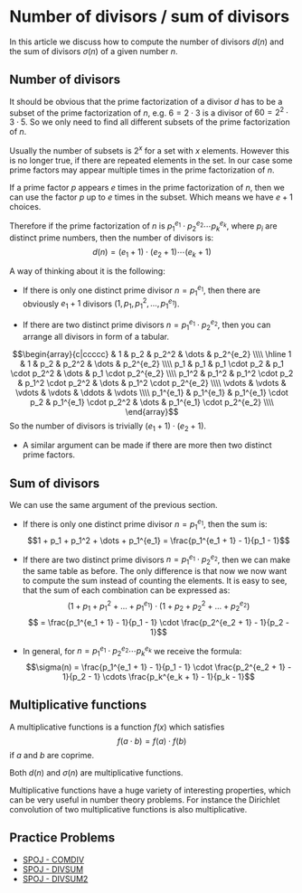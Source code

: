 # Number of divisors / sum of divisors

In this article we discuss how to compute the number of divisors $d(n)$ and the sum of divisors $\sigma(n)$ of a given number $n$.

## Number of divisors

It should be obvious that the prime factorization of a divisor $d$ has to be a subset of the prime factorization of $n$, e.g. $6 = 2 \cdot 3$ is a divisor of $60 = 2^2 \cdot 3 \cdot 5$.
So we only need to find all different subsets of the prime factorization of $n$.

Usually the number of subsets is $2^x$ for a set with $x$ elements.
However this is no longer true, if there are repeated elements in the set. In our case some prime factors may appear multiple times in the prime factorization of $n$.

If a prime factor $p$ appears $e$ times in the prime factorization of $n$, then we can use the factor $p$ up to $e$ times in the subset.
Which means we have $e+1$ choices.

Therefore if the prime factorization of $n$ is $p_1^{e_1} \cdot p_2^{e_2} \cdots p_k^{e_k}$, where $p_i$ are distinct prime numbers, then the number of divisors is:
$$d(n) = (e_1 + 1) \cdot (e_2 + 1) \cdots (e_k + 1)$$

A way of thinking about it is the following:

* If there is only one distinct prime divisor $n = p_1^{e_1}$, then there are obviously $e_1 + 1$ divisors ($1, p_1, p_1^2, \dots, p_1^{e_1}$).

* If there are two distinct prime divisors $n = p_1^{e_1} \cdot p_2^{e_2}$, then you can arrange all divisors in form of a tabular.

$$\begin{array}{c|ccccc}
& 1 & p_2 & p_2^2 & \dots & p_2^{e_2} \\\\
\hline
1 & 1 & p_2 & p_2^2 & \dots & p_2^{e_2} \\\\
p_1 & p_1 & p_1 \cdot p_2 & p_1 \cdot p_2^2 & \dots & p_1 \cdot p_2^{e_2} \\\\
p_1^2 & p_1^2 & p_1^2 \cdot p_2 & p_1^2 \cdot p_2^2 & \dots & p_1^2 \cdot p_2^{e_2} \\\\
\vdots & \vdots & \vdots & \vdots & \ddots & \vdots \\\\
p_1^{e_1} & p_1^{e_1} & p_1^{e_1} \cdot p_2 & p_1^{e_1} \cdot p_2^2 & \dots & p_1^{e_1} \cdot p_2^{e_2} \\\\
\end{array}$$
  So the number of divisors is trivially $(e_1 + 1) \cdot (e_2 + 1)$.

* A similar argument can be made if there are more then two distinct prime factors.

## Sum of divisors

We can use the same argument of the previous section.

* If there is only one distinct prime divisor $n = p_1^{e_1}$, then the sum is:
  $$1 + p_1 + p_1^2 + \dots + p_1^{e_1} = \frac{p_1^{e_1 + 1} - 1}{p_1 - 1}$$

* If there are two distinct prime divisors $n = p_1^{e_1} \cdot p_2^{e_2}$, then we can make the same table as before.
  The only difference is that now we now want to compute the sum instead of counting the elements.
  It is easy to see, that the sum of each combination can be expressed as:
  $$\left(1 + p_1 + p_1^2 + \dots + p_1^{e_1}\right) \cdot \left(1 + p_2 + p_2^2 + \dots + p_2^{e_2}\right)$$
  $$ = \frac{p_1^{e_1 + 1} - 1}{p_1 - 1} \cdot \frac{p_2^{e_2 + 1} - 1}{p_2 - 1}$$

* In general, for $n = p_1^{e_1} \cdot p_2^{e_2} \cdots p_k^{e_k}$ we receive the formula:
  $$\sigma(n) = \frac{p_1^{e_1 + 1} - 1}{p_1 - 1} \cdot \frac{p_2^{e_2 + 1} - 1}{p_2 - 1} \cdots \frac{p_k^{e_k + 1} - 1}{p_k - 1}$$

## Multiplicative functions

A multiplicative functions is a function $f(x)$ which satisfies
$$f(a \cdot b) = f(a) \cdot f(b)$$
if $a$ and $b$ are coprime.

Both $d(n)$ and $\sigma(n)$ are multiplicative functions.

Multiplicative functions have a huge variety of interesting properties, which can be very useful in number theory problems.
For instance the Dirichlet convolution of two multiplicative functions is also multiplicative.

## Practice Problems

* [SPOJ - COMDIV](https://www.spoj.com/problems/COMDIV/)
* [SPOJ - DIVSUM](https://www.spoj.com/problems/DIVSUM/)
* [SPOJ - DIVSUM2](https://www.spoj.com/problems/DIVSUM2/)
